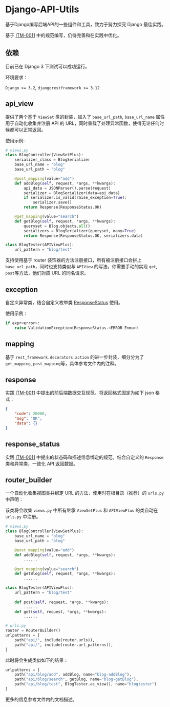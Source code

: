 # Django-API-Utils

基于Django编写后端API的一些组件和工具，致力于努力探究 Django 最佳实践。

基于 [ITM-0011](https://github.com/ITStudioOUC/ITM/blob/main/documents/ITM-0011.txt) 中的规范编写，仍待完善和在实践中优化。

## 依赖

目前已在 Django 3 下测试可以成功运行。

环境要求：

`Django >= 3.2`, `djangorestframework >= 3.12`

## api_view

提供了两个基于 `ViewSet` 类的封装，加入了 `base_url_path`, `base_url_name` 属性用于自动化收集并注册 API 的 URL，同时重载了处理异常函数，使得无论任何时候都可以正常返回。

使用示例:

```python
# views.py
class BlogController(ViewSetPlus):
    serializer_class = BlogSerializer
    base_url_name = "blog"
    base_url_path = "blog"

    @post_mapping(value="add")
    def addBlog(self, request, *args, **kwargs):
        api_data = JSONParser().parse(request)
        serializer = BlogSerializer(data=api_data)
        if serializer.is_valid(raise_exception=True):
            serializer.save()
        return Response(ResponseStatus.OK)

    @get_mapping(value="search")
    def getBlog(self, request, *args, **kwargs):
        queryset = Blog.objects.all()
        serializers = BlogSerializer(queryset, many=True)
        return Response(ResponseStatus.OK, serializers.data)

class BlogTester(APIViewPlus):
    url_pattern = "blog/test"
```

支持使用基于 router 装饰器的方法注册接口，所有被注册接口会拼上 `base_url_path`，同时也支持类似与 `APIView` 的写法，你需要手动的实现 `get`, `post`等方法，他们对应 URL 的同名请求。


## exception

自定义异常类，结合自定义枚举类 [ResponseStatus](#response_status) 使用。

使用示例：

```python
if expr<error>:
    raise ValidationException(ResponseStatus.<ERROR Enmu>)
```

## mapping

基于 `rest_framework.decorators.action` 的进一步封装，细分分为了`get_mapping`, `post_mapping`等，具体参考文件内的注释。

## response

实践 [ITM-0011](https://github.com/ITStudioOUC/ITM/blob/main/documents/ITM-0011.txt) 中提出的前后端数据交互规范。将返回格式固定为如下 json 格式：

```json
{
    "code": 20000,
    "msg": "OK",
    "data": {}
}
```

## response_status

实践 [ITM-0011](https://github.com/ITStudioOUC/ITM/blob/main/documents/ITM-0011.txt) 中提出的状态码和描述信息绑定的规范。结合自定义的 `Response`类和异常类，一致化 API 返回数据。

## router_builder

一个自动化收集视图类并绑定 URL 的方法，使用时在根目录（推荐）的 `urls.py`中声明：

该类将会收集 `views.py` 中所有继承 `ViewSetPlus` 和 `APIViewPlus` 的类自动在  `urls.py` 中注册。

```python
# views.py
class BlogController(ViewSetPlus):
    base_url_name = "blog"
    base_url_path = "blog"

    @post_mapping(value="add")
    def addBlog(self, request, *args, **kwargs):
        ......

    @get_mapping(value="search")
    def getBlog(self, request, *args, **kwargs):
        ......

class BlogTester(APIViewPlus):
    url_pattern = "blog/test"
    
    def post(self, request, *args, **kwargs):
        ......
    def get(self, request, *args, **kwargs):
        ......

# urls.py
router = RouterBuilder()
urlpatterns = [
    path("api/", include(router.urls)),
    path("api/", include(router.url_patterns)),
]
```

此时将会生成类似如下的结果：

```python
urlpatterns = [
    path("api/blog/add", addBlog, name="blog-addBlog"),
    path("api/blog/search", getBlog, name="blog-getBlog"),
    path("api/blog/test", BlogTester.as_view(), name="blogtester")
]
```

更多的信息参考文件内的文档描述。